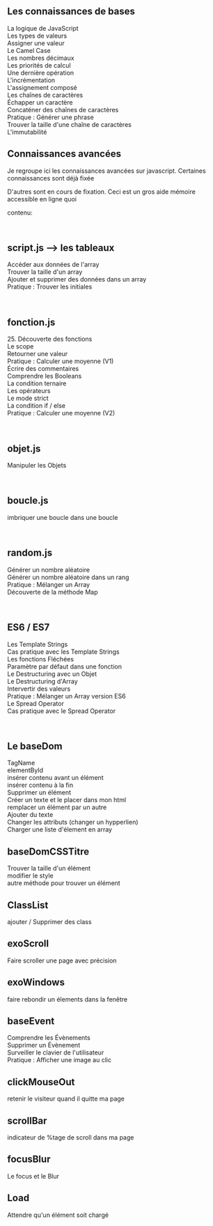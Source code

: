 <h2> Les connaissances de bases</h2>
<p> La logique de JavaScript</br>
Les types de valeurs</br>
Assigner une valeur</br>
Le Camel Case</br>
Les nombres décimaux</br>
Les priorités de calcul</br>
Une dernière opération</br>
L'incrémentation</br>
L'assignement composé</br>
Les chaînes de caractères</br>
Échapper un caractère</br>
Concaténer des chaînes de caractères</br>
Pratique : Générer une phrase</br>
Trouver la taille d'une chaîne de caractères</br>
L'immutabilité</br></p>

<h2>Connaissances avancées</h2>

<p>Je regroupe ici les connaissances avancées sur javascript. Certaines connaissances sont déjà fixée</p>
<p>D'autres sont en cours de fixation. Ceci est un gros aide mémoire accessible en ligne quoi</p>
<p>contenu:</p>
</br>
<h2>script.js --> les tableaux</h2>
<p>
Accéder aux données de l'array</br>
Trouver la taille d'un array</br>
Ajouter et supprimer des données dans un array</br>
Pratique : Trouver les initiales</p>
</br>
<h2>fonction.js</h2>
<p>25. Découverte des fonctions</br>
Le scope</br>
Retourner une valeur</br>
Pratique : Calculer une moyenne (V1)</br>
Écrire des commentaires</br>
Comprendre les Booleans</br>
La condition ternaire</br>
Les opérateurs</br>
Le mode strict</br>
La condition if / else</br>
Pratique : Calculer une moyenne (V2)</p>
</br>
<h2>objet.js</h2>
<p>Manipuler les Objets</p>
</br>
<h2>boucle.js</h2>
<p>imbriquer une boucle dans une boucle</p>
</br>
<h2>random.js</h2>
<p>Générer un nombre aléatoire</br>
Générer un nombre aléatoire dans un rang</br>
Pratique : Mélanger un Array</br>
Découverte de la méthode Map</p>
</br>
<h2>ES6 / ES7</h2>
<p>Les Template Strings</br>
Cas pratique avec les Template Strings</br>
Les fonctions Fléchées</br>
Paramètre par défaut dans une fonction</br>
Le Destructuring avec un Objet</br>
Le Destructuring d'Array</br>
Intervertir des valeurs</br>
Pratique : Mélanger un Array version ES6</br>
Le Spread Operator</br>
Cas pratique avec le Spread Operator</p>
</br>
<h2> Le baseDom</h2>
<p>TagName</br>
elementById</br>
insérer contenu avant un élément</br>
insérer contenu à la fin</br>
Supprimer un élément</br>
Créer un texte et le placer dans mon html</br>
remplacer un élément par un autre</br>
Ajouter du texte</br>
Changer les attributs (changer un hypperlien)</br>
Charger une liste d'élement en array</br></p>
<h2>baseDomCSSTitre</h2>
<p>Trouver la taille d'un élément</br>
modifier le style</br>
autre méthode pour trouver un élément</br></p>
<h2>ClassList</h2>
<p>ajouter / Supprimer des class</br></p>
<h2>exoScroll</h2>
<p>Faire scroller une page avec précision</br></p>
<h2>exoWindows</h2>
<p>faire rebondir un élements dans la fenêtre</br></p>
<h2>baseEvent</h2>
<p>Comprendre les Évènements</br>
Supprimer un Évènement</br>
Surveiller le clavier de l'utilisateur</br>
Pratique : Afficher une image au clic</br></p>
<h2>clickMouseOut</h2>
<p>retenir le visiteur quand il quitte ma page</br></p>
<h2>scrollBar</h2>
<p>indicateur de %tage de scroll dans ma page</br></p>
<h2>focusBlur</h2>
<p>Le focus et le Blur</br></p>
<h2>Load</h2>
<p>Attendre qu'un élément soit chargé</br></p>


